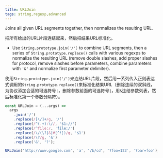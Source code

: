 ```yaml
---
title: URLJoin
tags: string,regexp,advanced
---
```


Joins all given URL segments together, then normalizes the resulting URL.

把所有给出的URL片段连结起来，然后把结果URL标准化。

- Use `String.prototype.join('/')` to combine URL segments, then a series of `String.prototype.replace()` calls with various regexps to normalize the resulting URL (remove double slashes, add proper slashes for protocol, remove slashes before parameters, combine parameters with `'&'` and normalize first parameter delimiter).

使用`String.prototype.join('/')`来连结URL片段，然后用一系列传入正则表达式调用的`String.prototype.replace()`来标准化结果URL（删除连续的双斜线，为协议添加合适的可选符号`|`，删除参数前面的可选符号`|`，用`&`连结参数列表，然后标准化第一个参数分隔符）。

```js
const URLJoin = (...args) =>
  args
    .join('/')
    .replace(/[\/]+/g, '/')
    .replace(/^(.+):\//, '$1://')
    .replace(/^file:/, 'file:/')
    .replace(/\/(\?|&|#[^!])/g, '$1')
    .replace(/\?/g, '&')
    .replace('&', '?');
```

```js
URLJoin('http://www.google.com', 'a', '/b/cd', '?foo=123', '?bar=foo'); // 'http://www.google.com/a/b/cd?foo=123&bar=foo'
```
